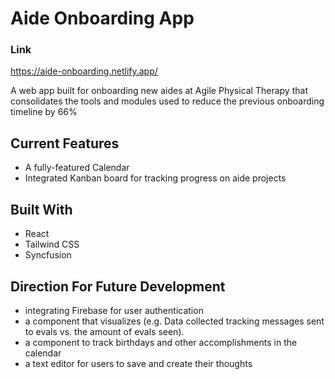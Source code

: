 # Aide Onboarding App
### Link
https://aide-onboarding.netlify.app/

A web app built for onboarding new aides at Agile Physical Therapy that consolidates the tools and modules used to reduce the previous onboarding timeline by 66%

## Current Features
* A fully-featured Calendar
* Integrated Kanban board for tracking progress on aide projects

## Built With
* React
* Tailwind CSS
* Syncfusion

## Direction For Future Development
* integrating Firebase for user authentication
* a component that visualizes (e.g. Data collected tracking messages sent to evals vs. the amount of evals seen).
* a component to track birthdays and other accomplishments in the calendar
* a text editor for users to save and create their thoughts

